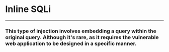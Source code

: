 # Inline SQLi
***
### This type of injection involves embedding a query within the original query. Although it's rare, as it requires the vulnerable web application to be designed in a specific manner.